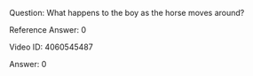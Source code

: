 Question: What happens to the boy as the horse moves around?

Reference Answer: 0

Video ID: 4060545487

Answer: 0

